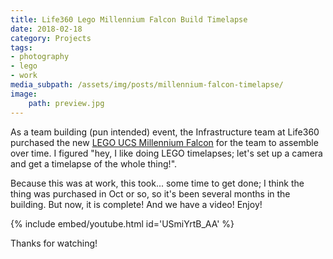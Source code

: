 ```yaml
---
title: Life360 Lego Millennium Falcon Build Timelapse
date: 2018-02-18
category: Projects
tags:
- photography
- lego
- work
media_subpath: /assets/img/posts/millennium-falcon-timelapse/
image:
    path: preview.jpg
---
```


As a team building (pun intended) event, the Infrastructure team at Life360 purchased the new [LEGO UCS Millennium Falcon](https://brickset.com/sets/75192-1/Millennium-Falcon) for the team to assemble over time. I figured "hey, I like doing LEGO timelapses; let's set up a camera and get a timelapse of the whole thing!".

Because this was at work, this took... some time to get done; I think the thing was purchased in Oct or so, so it's been several months in the building. But now, it is complete! And we have a video! Enjoy!

{% include embed/youtube.html id='USmiYrtB_AA' %}

Thanks for watching!